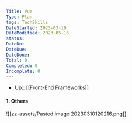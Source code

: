 ```yaml
---
Title: Vue
Type: Plan
tags: TechSkills
DateStarted: 2023-03-10
DateModified: 2023-05-16
status:
DateDo:
DateDue: 
DateDone:
Total: 0
Completed: 0
Incomplete: 0
---
```

- Up:: [[Front-End Frameworks]]

#### 1. Others
![[zz-assets/Pasted image 20230310120216.png]]
